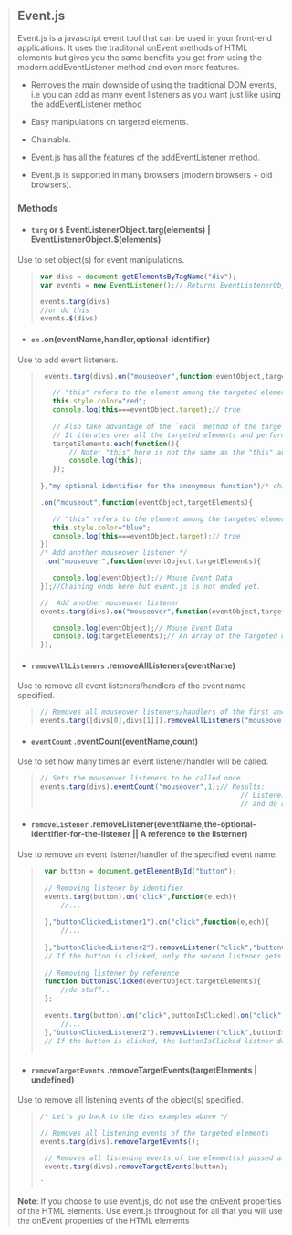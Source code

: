
> ## Event.js  
> 
> Event.js is a javascript event tool that can be used in your front-end applications. It uses the traditonal onEvent methods of HTML elements but gives you the same benefits you get from using the modern addEventListener method and even more features.
> 
> 
> - Removes the main downside of using the traditional DOM events, i.e you can add as many event listeners as you want just like using the addEventListener method 
> 
> - Easy manipulations on targeted elements.
>  
> - Chainable.
> 
> - Event.js has all the features of the addEventListener method.
> 
> - Event.js is supported in many browsers (modern browsers + old browsers).
> 
> 
> ### Methods
> - #### `targ` or `$` **EventListenerObject**.targ(elements) | **EventListenerObject**.$(elements)
> Use to set object(s) for event manipulations.
>> ```js
>> var divs = document.getElementsByTagName("div");
>> var events = new EventListener();// Returns EventListenerObject.
>> 
>> events.targ(divs) 
>> //or do this 
>> events.$(divs)
>> 
> - #### `on` .on(eventName,handler,optional-identifier)
> Use to add event listeners.
>> ```js
>>  events.targ(divs).on("mouseover",function(eventObject,targetElements){
>> 
>>    // "this" refers to the element among the targeted elements that is focused or hovered.
>>    this.style.color="red";
>>    console.log(this===eventObject.target);// true
>>    
>>    // Also take advantage of the `each` method of the targetElements parameter
>>    // It iterates over all the targeted elements and performs the function passed as argument to it.
>>    targetElements.each(function(){
>>        // Note: "this" here is not the same as the "this" above.
>>        console.log(this);
>>    });
>>    
>> },"my optional identifier for the anonymous function")/* chainable */
>> 
>> .on("mouseout",function(eventObject,targetElements){
>> 
>>    // "this" refers to the element among the targeted elements that is blured.
>>    this.style.color="blue";
>>    console.log(this===eventObject.target);// true
>> })
>> /* Add another mouseover listener */
>>  .on("mouseover",function(eventObject,targetElements){
>> 
>>    console.log(eventObject);// Mouse Event Data
>> });//Chaining ends here but event.js is not ended yet.
>> 
>> //  Add another mouseover listener
>> events.targ(divs).on("mouseover",function(eventObject,targetElements){
>> 
>>    console.log(eventObject);// Mouse Event Data
>>    console.log(targetElements);// An array of the Targeted Elements with the each method attached to the array.
>> });
>> 
> - #### `removeAllListeners` .removeAllListeners(eventName)
> Use to remove all event listeners/handlers of the event name specified.
>> ```js
>> // Removes all mouseover listeners/handlers of the first and second Div elements.
>> events.targ([divs[0],divs[1]]).removeAllListeners("mouseover");
>> 
> - #### `eventCount` .eventCount(eventName,count)
> Use to set how many times an event listener/handler will be called.
>> ```js
>> // Sets the mouseover listeners to be called once.
>> events.targ(divs).eventCount("mouseover",1);// Results:
>>                                                  // Listeners are executed when a targeted element is hovered for the first time 
>>                                                  // and do not get executed afterwards when hovered again.
>> 
> - #### `removeListener` .removeListener(eventName,the-optional-identifier-for-the-listener || A reference to the listerner)
> Use to remove an event listener/handler of the specified event name.
>> ```js
>>  var button = document.getElementById("button");
>>  
>>  // Removing listener by identifier
>>  events.targ(button).on("click",function(e,ech){
>>      //...
>>      
>>  },"buttonClickedListener1").on("click",function(e,ech){
>>      //...
>>      
>>  },"buttonClickedListener2").removeListener("click","buttonClickedListener1");
>>  // If the button is clicked, only the second listener gets executed.
>>  
>>  // Removing listener by reference
>>  function buttonIsClicked(eventObject,targetElements){
>>      //do stuff..
>>  };
>>  
>>  events.targ(button).on("click",buttonIsClicked).on("click",function(e,ech){
>>      //...
>>  },"buttonClickedListener2").removeListener("click",buttonIsClicked);
>>  // If the button is clicked, the buttonIsClicked listner does not get executed.
>>  
> - #### `removeTargetEvents` .removeTargetEvents(targetElements | undefined)
> Use to remove all listening events of the object(s) specified.
>> ```js
>> /* Let's go back to the divs examples above */
>> 
>> // Removes all listening events of the targeted elements
>> events.targ(divs).removeTargetEvents();
>> 
>>  // Removes all listening events of the element(s) passed as argument to the removeTargetEvents method.
>>  events.targ(divs).removeTargetEvents(button);
>>  
>> `
>**Note**: If you choose to use event.js, do not use the onEvent properties of the HTML elements. Use event.js throughout for all that you will use the onEvent properties of the HTML elements
